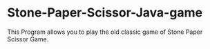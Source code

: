 # Stone-Paper-Scissor-Java-game
This Program allows you to play the old classic game of  Stone Paper Scissor Game.
